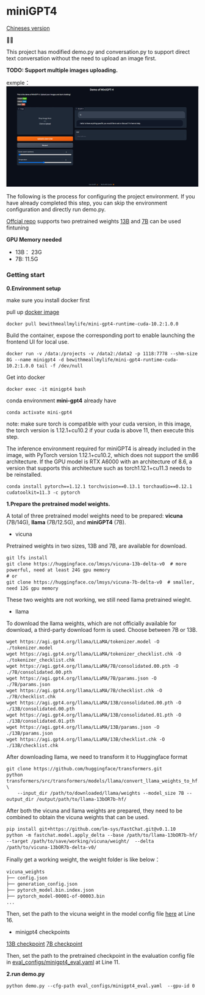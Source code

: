 # miniGPT4 
[Chineses version](README_cn.md) <p>🚀🚀</p> 
This project has modified demo.py and conversation.py to support direct text conversation without the need to upload an image first.

**TODO: Support multiple images uploading.**

exmple：
![show](./examples/e5b0d467fa14e2aa9b77a46b828a4e0.png)

The following is the process for configuring the project environment. If you have already completed this step, you can skip the environment configuration and directly run demo.py.

[Offcial repo](https://github.com/Vision-CAIR/MiniGPT-4)
supports two pretrained weights [13B](https://drive.google.com/file/d/1a4zLvaiDBr-36pasffmgpvH5P7CKmpze/view) and [7B](https://drive.google.com/file/d/1a4zLvaiDBr-36pasffmgpvH5P7CKmpze/view) can be used fintuning 

**GPU Memory needed** 

* 13B： 23G
* 7B: 11.5G

### Getting start
**0.Environment setup**

make sure you install docker first

pull up [docker image](https://hub.docker.com/r/bewithmeallmylife/mini-gpt4-runtime-cuda-10.2)
```commandline
docker pull bewithmeallmylife/mini-gpt4-runtime-cuda-10.2:1.0.0
```
Build the container, expose the corresponding port to enable launching the frontend UI for local use.
```commandline
docker run -v /data:/projects -v /data2:/data2 -p 1118:7778 --shm-size 8G --name minigpt4 -d bewithmeallmylife/mini-gpt4-runtime-cuda-10.2:1.0.0 tail -f /dev/null
```
Get into docker
```commandline
docker exec -it minigpt4 bash
```
conda environment **mini-gpt4** already have
```commandline
conda activate mini-gpt4
```
note: make sure torch is compatible with your cuda version, in this image, the torch version is 1.12.1+cu10.2
if your cuda is above 11, then execute this step.

The inference environment required for miniGPT4 is already included in the image, with PyTorch version 1.12.1+cu10.2, which does not support the sm86 architecture. If the GPU model is RTX A6000 with an architecture of 8.6, a version that supports this architecture such as torch1.12.1+cu11.3 needs to be reinstalled.
```commandline
conda install pytorch==1.12.1 torchvision==0.13.1 torchaudio==0.12.1 cudatoolkit=11.3 -c pytorch
```

**1.Prepare the pretrained model weights.**

A total of three pretrained model weights need to be prepared: **vicuna** (7B/14G), **llama** (7B/12.5G), and **miniGPT4** (7B).
* vicuna

Pretrained weights in two sizes, 13B and 7B, are available for download.
```commandline
git lfs install
git clone https://huggingface.co/lmsys/vicuna-13b-delta-v0  # more powerful, need at least 24G gpu memory
# or
git clone https://huggingface.co/lmsys/vicuna-7b-delta-v0  # smaller, need 12G gpu memory
```
These two weights are not working, we still need llama pretrained wieght.
* llama

To download the llama weights, which are not officially available for download, a third-party download form is used. Choose between 7B or 13B.
```commandline
wget https://agi.gpt4.org/llama/LLaMA/tokenizer.model -O ./tokenizer.model
wget https://agi.gpt4.org/llama/LLaMA/tokenizer_checklist.chk -O ./tokenizer_checklist.chk
wget https://agi.gpt4.org/llama/LLaMA/7B/consolidated.00.pth -O ./7B/consolidated.00.pth
wget https://agi.gpt4.org/llama/LLaMA/7B/params.json -O ./7B/params.json
wget https://agi.gpt4.org/llama/LLaMA/7B/checklist.chk -O ./7B/checklist.chk
wget https://agi.gpt4.org/llama/LLaMA/13B/consolidated.00.pth -O ./13B/consolidated.00.pth
wget https://agi.gpt4.org/llama/LLaMA/13B/consolidated.01.pth -O ./13B/consolidated.01.pth
wget https://agi.gpt4.org/llama/LLaMA/13B/params.json -O ./13B/params.json
wget https://agi.gpt4.org/llama/LLaMA/13B/checklist.chk -O ./13B/checklist.chk
```
After downloading llama, we need to transform it to Huggingface format
```commandline
git clone https://github.com/huggingface/transformers.git
python transformers/src/transformers/models/llama/convert_llama_weights_to_hf.py \
    --input_dir /path/to/downloaded/llama/weights --model_size 7B --output_dir /output/path/to/llama-13bOR7b-hf/
```
After both the vicuna and llama weights are prepared, they need to be combined to obtain the vicuna weights that can be used.
```commandline
pip install git+https://github.com/lm-sys/FastChat.git@v0.1.10
python -m fastchat.model.apply_delta --base /path/to/llama-13bOR7b-hf/  --target /path/to/save/working/vicuna/weight/  --delta /path/to/vicuna-13bOR7b-delta-v0/
```
Finally get a working weight, the weight folder is like below：
```commandline
vicuna_weights
├── config.json
├── generation_config.json
├── pytorch_model.bin.index.json
├── pytorch_model-00001-of-00003.bin
...   
```
Then, set the path to the vicuna weight in the model config file [here](minigpt4/configs/models/minigpt4.yaml) at Line 16.
* minigpt4 checkpoints

[13B checkpoint](https://drive.google.com/file/d/1a4zLvaiDBr-36pasffmgpvH5P7CKmpze/view?usp=share_link)
[7B checkpoint](https://drive.google.com/file/d/1RY9jV0dyqLX-o38LrumkKRh6Jtaop58R/view?usp=sharing)

Then, set the path to the pretrained checkpoint in the evaluation config file in [eval_configs/minigpt4_eval.yaml](eval_configs/minigpt4_eval.yaml) at Line 11.


**2.run demo.py**
```commandline
python demo.py --cfg-path eval_configs/minigpt4_eval.yaml  --gpu-id 0
```
